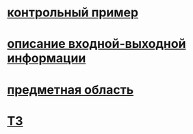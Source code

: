 # [контрольный пример](https://disk.yandex.ru/i/S2umxyIS-eKpKg)
# [описание входной-выходной информации](https://disk.yandex.ru/i/YKjs_qyGbCvGbg)
# [предметная область](https://disk.yandex.ru/i/tU3XLNqBVJglSA)
# [ТЗ](https://disk.yandex.ru/i/QyCliH-I39_hLw)
